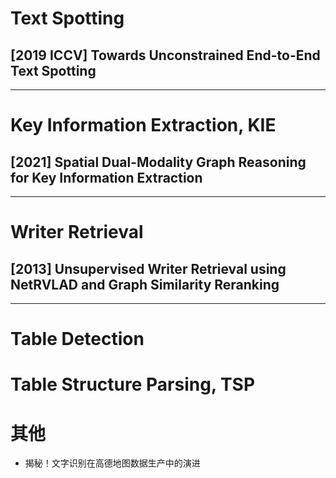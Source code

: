 # Text Spotting

## [2019 ICCV] Towards Unconstrained End-to-End Text Spotting
----

# Key Information Extraction, KIE

## [2021] Spatial Dual-Modality Graph Reasoning for Key Information Extraction
---

# Writer Retrieval

## [2013] Unsupervised Writer Retrieval using NetRVLAD and Graph Similarity Reranking
----

# Table Detection 

# Table Structure Parsing, TSP

# 其他
- 揭秘！文字识别在高德地图数据生产中的演进

